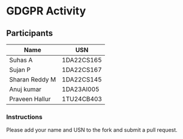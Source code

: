 # GDGPR Activity

## Participants

| Name   | USN        |
|--------|------------|
| Suhas A| 1DA22CS165 |
| Sujan P| 1DA22CS167 |
| Sharan Reddy M| 1DA22CS145|
| Anuj kumar| 1DA23AI005|
|Praveen Hallur| 1TU24CB403|
 
### Instructions
Please add your name and USN to the fork and submit a pull request.

